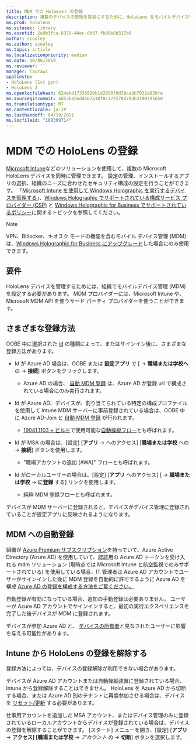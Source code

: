 ```yaml
---
title: MDM での HoloLens の登録
description: 複数のデバイスの管理を容易にするために、HoloLens をモバイルデバイス管理 (MDM) に登録する方法について説明します。
ms.prod: hololens
ms.sitesec: library
ms.assetid: 2a9b3fca-8370-44ec-8b57-fb98b8d317b0
author: scooley
ms.author: scooley
ms.topic: article
ms.localizationpriority: medium
ms.date: 10/06/2019
ms.reviewer: ''
manager: laurawi
appliesto:
- HoloLens (1st gen)
- HoloLens 2
ms.openlocfilehash: 624ebd17335820b1d2858f9d39cabb7032a83bfe
ms.sourcegitcommit: ad53ba5edd567a18f0c172578d78db3190701650
ms.translationtype: MT
ms.contentlocale: ja-JP
ms.lasthandoff: 04/19/2021
ms.locfileid: "108309714"
---
```

# <a name="enroll-hololens-in-mdm"></a>MDM での HoloLens の登録

[Microsoft Intune](https://docs.microsoft.com/intune/windows-holographic-for-business)などのソリューションを使用して、複数の Microsoft HoloLens デバイスを同時に管理できます。 設定の管理、インストールするアプリの選択、組織のニーズに合わせたセキュリティ構成の設定を行うことができます。 「[Microsoft Intune を使用して Windows Holographic を実行するデバイスを管理する](https://docs.microsoft.com/intune/windows-holographic-for-business)」、[Windows Holographic でサポートされている構成サービス プロバイダー (CSP)](https://msdn.microsoft.com/windows/hardware/commercialize/customize/mdm/configuration-service-provider-reference#hololens) と [Windows Holographic for Business でサポートされているポリシー](https://msdn.microsoft.com/windows/hardware/commercialize/customize/mdm/policy-configuration-service-provider#hololenspolicies)に関するトピックを参照してください。

> [!NOTE]
> VPN、Bitlocker、キオスク モードの機能を含むモバイル デバイス管理 (MDM) は、[Windows Holographic for Business にアップグレード](hololens1-upgrade-enterprise.md)した場合にのみ使用できます。

## <a name="requirements"></a>要件

 HoloLens デバイスを管理するためには、組織でモバイルデバイス管理 (MDM) を設定する必要があります。 MDM プロバイダーには、Microsoft Intune や、Microsoft MDM API を使うサード パーティ プロバイダーを使うことができます。
 
## <a name="different-ways-to-enroll"></a>さまざまな登録方法

OOBE 中に選択された [id](hololens-identity.md) の種類によって、またはサインイン後に、さまざまな登録方法があります。

- Id が Azure AD 場合は、OOBE または **設定アプリ** で [  ->  **職場または学校へ** の  ->  **接続**] ボタンをクリックします。
    - Azure AD の場合、 [自動 MDM 登録](hololens-enroll-mdm.md#auto-enrollment-in-mdm) は、Azure AD が登録 url で構成されている場合にのみ実行されます。
     
- Id が Azure AD、デバイスが、割り当てられている特定の構成プロファイルを使用して Intune MDM サーバーに事前登録されている場合は、OOBE 中に Azure AD-Join と [自動 MDM 登録](hololens-enroll-mdm.md#auto-enrollment-in-mdm) が行われます。
    - [19041.1103 + ビルド](hololens-release-notes.md#windows-holographic-version-2004)で使用可能な[自動操縦フロー](hololens2-autopilot.md)とも呼ばれます。
    

- Id が MSA の場合は、[設定] [**アプリ**  ->  へのアクセス] [**職場または学校** への  ->  **接続**] ボタンを使用します。
    - "職場アカウントの追加 (AWA)" フローとも呼ばれます。
- Id がローカルユーザーの場合は、[設定] [**アプリ** へのアクセス] [  ->  **職場または学校**  ->  **に登録** する] リンクを使用します。
    - 純粋 MDM 登録フローとも呼ばれます。

デバイスが MDM サーバーに登録されると、デバイスがデバイス管理に登録されていることが設定アプリに反映されるようになります。

## <a name="auto-enrollment-in-mdm"></a>MDM への自動登録

組織が [Azure Premium サブスクリプション](https://azure.microsoft.com/overview/)を持っていて、Azure Active Directory (Azure AD) を使用していて、認証用の Azure AD トークンを受け入れる mdm ソリューション (現時点では Microsoft Intune と航空監視でのみサポートされている) を使用している場合、IT 管理者は Azure AD アカウントでユーザーがサインインした後に MDM 登録を自動的に許可するように Azure AD を構成 [Azure AD の登録を構成する方法をご覧ください。](https://docs.microsoft.com/mem/intune/enrollment/windows-enroll#enable-windows-10-automatic-enrollment)

自動登録が有効になっている場合、追加の手動登録は必要ありません。 ユーザーが Azure AD アカウントでサインインすると、最初の実行エクスペリエンスを完了した後デバイスが MDM に登録されます。

デバイスが参加 Azure AD と、 [デバイスの所有者](security-adminless-os.md#device-owner)と見なされたユーザーに影響を与える可能性があります。

## <a name="unenroll-hololens-from-intune"></a>Intune から HoloLens の登録を解除する

登録方法によっては、デバイスの登録解除が利用できない場合があります。

デバイスが Azure AD アカウントまたは自動操縦装置に登録されている場合、Intune から登録解除することはできません。 HoloLens を Azure AD から切断する場合、または Azure AD 別のテナントに再度参加させる場合は、デバイスを [リセット/更新](https://docs.microsoft.com/hololens/hololens-recovery#reset-the-device) する必要があります。

仕事用アカウントを追加した MSA アカウント、またはデバイス管理のみに登録されているローカルアカウントからデバイスが登録されている場合は、デバイスの登録を解除することができます。 [スタート] メニューを開き、[設定] [**アプリ**  ->  **アクセス] [職場または学校**  ->  *アカウント* の  ->  **切断**] ボタンを選択します。